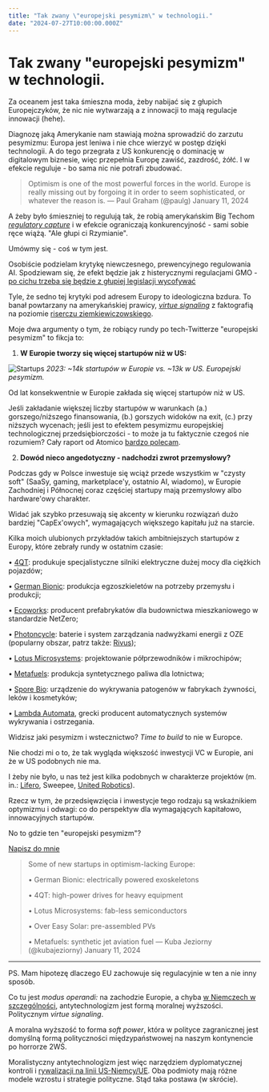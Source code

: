 ```yaml
---
title: "Tak zwany \"europejski pesymizm\" w technologii."
date: "2024-07-27T10:00:00.000Z"
---
```

# Tak zwany "europejski pesymizm" w technologii.

Za oceanem jest taka śmieszna moda, żeby nabijać się z głupich Europejczyków, że nic nie wytwarzają a z innowacji to mają regulacje innowacji (hehe).

Diagnozę jaką Amerykanie nam stawiają można sprowadzić do zarzutu pesymizmu: Europa jest leniwa i nie chce wierzyć w postęp dzięki technologii. A do tego przegrała z US konkurencję o dominację w digitalowym biznesie, więc przepełnia Europę zawiść, zazdrość, żółć. I w efekcie reguluje - bo sama nic nie potrafi zbudować.

> Optimism is one of the most powerful forces in the world. Europe is really missing out by forgoing it in order to seem sophisticated, or whatever the reason is.
> — Paul Graham (@paulg) January 11, 2024

A żeby było śmieszniej to regulują tak, że robią amerykańskim Big Techom [*regulatory capture*](https://youtu.be/F9cO3-MLHOM?si=4NxeJgEbixxk1_1z) i w efekcie ograniczają konkurencyjność - sami sobie ręce wiążą. "Ale głupi ci Rzymianie".

Umówmy się - coś w tym jest.

Osobiście podzielam krytykę niewczesnego, prewencyjnego regulowania AI. Spodziewam się, że efekt będzie jak z histerycznymi regulacjami GMO - [po cichu trzeba się będzie z głupiej legislacji wycofywać](https://sciencebusiness.net/news/agrifood/commission-proposes-revamp-restrictive-eu-genetic-engineering-rules)

Tyle, że sedno tej krytyki pod adresem Europy to ideologiczna bzdura. To banał powtarzany na amerykańskiej prawicy, [*virtue signaling*](https://en.wikipedia.org/wiki/Virtue_signalling) z faktografią na poziomie [riserczu ziemkiewiczowskiego](https://ekskursje.pl/2009/10/risercz-ziemkiewiczowski/).

Moje dwa argumenty o tym, że robiący rundy po tech-Twitterze "europejski pesymizm" to fikcja to:

1. **W Europie tworzy się więcej startupów niż w US:**

![Startups](content/images/2024/01/Atomico-State-of-European-Tech-2023.webp)
*2023: ~14k startupów w Europie vs. ~13k w US. Europejski pesymizm.*

Od lat konsekwentnie w Europie zakłada się więcej startupów niż w US.

Jeśli zakładanie większej liczby startupów w warunkach (a.) gorszego/niższego finansowania, (b.) gorszych widoków na exit, (c.) przy niższych wycenach; jeśli jest to efektem pesymizmu europejskiej technologicznej przedsiębiorczości - to może ja tu faktycznie czegoś nie rozumiem? Cały raport od Atomico [bardzo polecam](https://stateofeuropeantech.com/).

2. **Dowód nieco angedotyczny - nadchodzi zwrot przemysłowy?**

Podczas gdy w Polsce inwestuje się wciąż przede wszystkim w "czysty soft" (SaaSy, gaming, marketplace'y, ostatnio AI, wiadomo), w Europie Zachodniej i Północnej coraz częściej startupy mają przemysłowy albo hardware'owy charakter.

Widać jak szybko przesuwają się akcenty w kierunku rozwiązań dużo bardziej "CapEx'owych", wymagających większego kapitału już na starcie.

Kilka moich ulubionych przykładów takich ambitniejszych startupów z Europy, które zebrały rundy w ostatnim czasie:

• [4QT](https://www.4qt.ch/): produkuje specjalistyczne silniki elektryczne dużej mocy dla ciężkich pojazdów;

• [German Bionic](https://germanbionic.com/en/): produkcja egzoszkieletów na potrzeby przemysłu i produkcji;

• [Ecoworks](https://ecoworks.tech/): producent prefabrykatów dla budownictwa mieszkaniowego w standardzie NetZero;

• [Photoncycle](https://www.photoncycle.com/technology): baterie i system zarządzania nadwyżkami energii z OZE (popularny obszar, patrz także: [Rivus](https://rivus-batteries.com/));

• [Lotus Microsystems](https://www.lotus-microsystems.com/): projektowanie półprzewodników i mikrochipów;

• [Metafuels](https://metafuels.ch/): produkcja syntetycznego paliwa dla lotnictwa;

• [Spore Bio](https://www.spore.bio/): urządzenie do wykrywania patogenów w fabrykach żywności, leków i kosmetyków;

• [Lambda Automata](https://www.lambda-automata.eu/products), grecki producent automatycznych systemów wykrywania i ostrzegania.

Widzisz jaki pesymizm i wstecznictwo? *Time to build* to nie w Europce.

Nie chodzi mi o to, że tak wygląda większość inwestycji VC w Europie, ani że w US podobnych nie ma.

I żeby nie było, u nas też jest kilka podobnych w charakterze projektów (m. in.: [Lifero](https://liftero.com/), Sweepee, [United Robotics](https://unitedrobots.co/)).

Rzecz w tym, że przedsięwzięcia i inwestycje tego rodzaju są wskaźnikiem optymizmu i odwagi: co do perspektyw dla wymagających kapitałowo, innowacyjnych startupów.

No to gdzie ten "europejski pesymizm"?

[Napisz do mnie](mailto:jakub.jeziorny@gmail.com)

> Some of new startups in optimism-lacking Europe:
> 
> • German Bionic: electrically powered exoskeletons
> 
> • 4QT: high-power drives for heavy equipment
> 
> • Lotus Microsystems: fab-less semiconductors
> 
> • Over Easy Solar: pre-assembled PVs
> 
> • Metafuels: synthetic jet aviation fuel
> — Kuba Jeziorny (@kubajeziorny) January 11, 2024

---

PS. Mam hipotezę dlaczego EU zachowuje się regulacyjnie w ten a nie inny sposób.

Co tu jest *modus operandi:* na zachodzie Europie, a chyba [w Niemczech w szczególności](https://americangerman.institute/publication/soft-power/), antytechnologizm jest formą moralnej wyższości. Politycznym *virtue signaling*.

A moralna wyższość to forma *soft power*, która w polityce zagranicznej jest domyślną formą polityczności międzypaństwowej na naszym kontynencie po horrorze 2WŚ.

Moralistyczny antytechnologizm jest więc narzędziem dyplomatycznej kontroli i [rywalizacji na linii US-Niemcy/UE](https://link.springer.com/article/10.1057/s42738-023-00107-x). Oba podmioty mają różne modele wzrostu i strategie polityczne. Stąd taka postawa (w skrócie).
